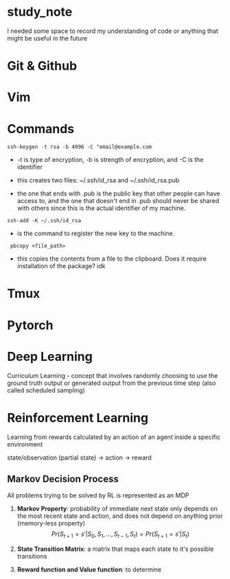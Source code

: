 # study_note

I needed some space to record my understanding of code or anything that might be useful in the future

# Git & Github


# Vim


# Commands
```ssh-keygen -t rsa -b 4096 -C "email@example.com```

* -t is type of encryption, -b is strength of encryption, and -C is the identifier

* this creates two files: ~/.ssh/id_rsa and ~/.ssh/id_rsa.pub

* the one that ends with .pub is the public key that other people can have access to, and the one that doesn't end in .pub should never be shared with others since 
this is the actual identifier of my machine.

```ssh-add -K ~/.ssh/id_rsa```

* is the command to register the new key to the machine.

``` pbcopy <file_path>```

* this copies the contents from a file to the clipboard. Does it require installation of the package? idk


# Tmux


# Pytorch


# Deep Learning
Curriculum Learning - concept that involves randomly choosing to use the ground truth output or generated output from the previous time step (also called scheduled sampling)

# Reinforcement Learning
Learning from rewards calculated by an action of an agent inside a specific environment

state/observation (partial state) -> action -> reward

## Markov Decision Process
All problems trying to be solved by RL is represented as an MDP

1. **Markov Property**: probability of immediate next state only depends on the most recent state and action, and does not depend on anything prior (memory-less property)
$$Pr(S_{t+1}=s'|S_0, S_1, ..., S_{t-1}, S_t) = Pr(S_{t+1}=s'|S_t)$$

2. **State Transition Matrix**: a matrix that maps each state to it's possible transitions

3. **Reward function and Value function**: to determine 